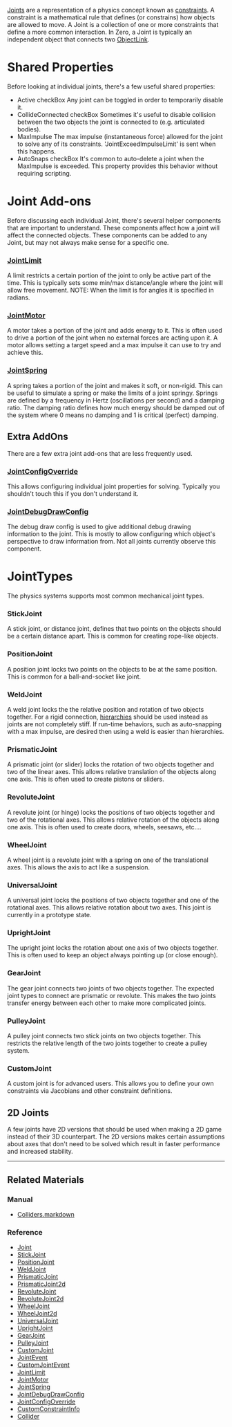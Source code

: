[ Joints](https://github.com/zeroengineteam/ZeroDocs/blob/master/code_reference/class_reference/Joint.markdown) are a representation of a physics concept known as [constraints](https://en.wikipedia.org/wiki/Constraint_(mathematics) ). A constraint is a mathematical rule that defines (or constrains) how objects are allowed to move. A Joint is a collection of one or more constraints that define a more common interaction. In Zero, a Joint is typically an independent object that connects two [ObjectLink](https://github.com/zeroengineteam/ZeroDocs/blob/master/code_reference/class_reference/ObjectLink.markdown).

 #  Shared Properties
Before looking at individual joints, there's a few useful shared properties:
 - Active checkBox Any joint can be toggled in order to temporarily disable it.
 - CollideConnected checkBox Sometimes it's useful to disable collision between the two objects the joint is connected to (e.g. articulated bodies).
 - MaxImpulse  The max impulse (instantaneous force) allowed for the joint to solve any of its constraints. 'JointExceedImpulseLimit' is sent when this happens.
 - AutoSnaps checkBox It's common to auto-delete a joint when the MaxImpulse  is exceeded. This property provides this behavior without requiring scripting.

 #  Joint Add-ons
Before discussing each individual Joint, there's several helper components that are important to understand. These components affect how a joint will affect the connected objects. These components can be added to any Joint, but may not always make sense for a specific one.

 ###  [JointLimit](https://github.com/zeroengineteam/ZeroDocs/blob/master/code_reference/class_reference/JointLimit.markdown)
A limit restricts a certain portion of the joint to only be active part of the time. This is typically sets some min/max distance/angle where the joint will allow free movement.
NOTE: When the limit is for angles it is specified in radians.

 ###  [JointMotor](https://github.com/zeroengineteam/ZeroDocs/blob/master/code_reference/class_reference/JointMotor.markdown)
A motor takes a portion of the joint and adds energy to it. This is often used to drive a portion of the joint when no external forces are acting upon it. A motor allows setting a target speed and a max impulse it can use to try and achieve this.

 ###  [JointSpring](https://github.com/zeroengineteam/ZeroDocs/blob/master/code_reference/class_reference/JointSpring.markdown)
A spring takes a portion of the joint and makes it soft, or non-rigid. This can be useful to simulate a spring or make the limits of a joint springy. Springs are defined by a frequency in Hertz (oscillations per second) and a damping ratio. The damping ratio defines how much energy should be damped out of the system where 0 means no damping and 1 is critical (perfect) damping.

 ##  Extra AddOns
There are a few extra joint add-ons that are less frequently used.

 ###  [JointConfigOverride](https://github.com/zeroengineteam/ZeroDocs/blob/master/code_reference/class_reference/JointConfigOverride.markdown)
This allows configuring individual joint properties for solving. Typically you shouldn't touch this if you don't understand it.

 ###  [JointDebugDrawConfig](https://github.com/zeroengineteam/ZeroDocs/blob/master/code_reference/class_reference/JointDebugDrawConfig.markdown)
The debug draw config is used to give additional debug drawing information to the joint. This is mostly to allow configuring which object's perspective to draw information from. Not all joints currently observe this component.

 #  JointTypes
The physics systems supports most common mechanical joint types.

 ###  StickJoint
A stick joint, or distance joint, defines that two points on the objects should be a certain distance apart. This is common for creating rope-like objects.

 ###  PositionJoint
A position joint locks two points on the objects to be at the same position. This is common for a ball-and-socket like joint.

 ###  WeldJoint
A weld joint locks the the relative position and rotation of two objects together. For a rigid connection, [hierarchies](https://github.com/zeroengineteam/ZeroDocs/blob/master/zero_editor_documentation/zeromanual/physics/Hierarchies.markdown) should be used instead as joints are not completely stiff. If run-time behaviors, such as auto-snapping with a max impulse, are desired then using a weld is easier than hierarchies.

 ###  PrismaticJoint
A prismatic joint (or slider) locks the rotation of two objects together and two of the linear axes. This allows relative translation of the objects along one axis. This is often used to create pistons or sliders.

 ###  RevoluteJoint
A revolute joint (or hinge) locks the positions of two objects together and two of the rotational axes. This allows relative rotation of the objects along one axis. This is often used to create doors, wheels, seesaws, etc....

 ###  WheelJoint
A wheel joint is a revolute joint with a spring on one of the translational axes. This allows the axis to act like a suspension.

 ###  UniversalJoint
A universal joint locks the positions of two objects together and one of the rotational axes. This allows relative rotation about two axes. This joint is currently in a prototype state.

 ###  UprightJoint
The upright joint locks the rotation about one axis of two objects together. This is often used to keep an object always pointing up (or close enough).

 ###  GearJoint
The gear joint connects two joints of two objects together. The expected joint types to connect are prismatic or revolute. This makes the two joints transfer energy between each other to make more complicated joints.

 ###  PulleyJoint
A pulley joint connects two stick joints on two objects together. This restricts the relative length of the two joints together to create a pulley system.

 ###  CustomJoint
A custom joint is for advanced users. This allows you to define your own constraints via Jacobians and other constraint definitions.

 ##  2D Joints
A few joints have 2D versions that should be used when making a 2D game instead of their 3D counterpart. The 2D versions makes certain assumptions about axes that don't need to be solved which result in faster performance and increased stability.

---
 ##  Related Materials
 ###  Manual
- [Colliders.markdown](https://github.com/zeroengineteam/ZeroDocs/blob/master/zero_editor_documentation/zeromanual/physics/Colliders.markdown)

 ###  Reference
 - [Joint](https://github.com/zeroengineteam/ZeroDocs/blob/master/code_reference/class_reference/Joint.markdown)
 - [StickJoint](https://github.com/zeroengineteam/ZeroDocs/blob/master/code_reference/class_reference/StickJoint.markdown)
 - [PositionJoint](https://github.com/zeroengineteam/ZeroDocs/blob/master/code_reference/class_reference/PositionJoint.markdown)
 - [WeldJoint](https://github.com/zeroengineteam/ZeroDocs/blob/master/code_reference/class_reference/WeldJoint.markdown)
 - [PrismaticJoint](https://github.com/zeroengineteam/ZeroDocs/blob/master/code_reference/class_reference/PrismaticJoint.markdown)
 - [PrismaticJoint2d](https://github.com/zeroengineteam/ZeroDocs/blob/master/code_reference/class_reference/PrismaticJoint2d.markdown)
 - [RevoluteJoint](https://github.com/zeroengineteam/ZeroDocs/blob/master/code_reference/class_reference/RevoluteJoint.markdown)
 - [RevoluteJoint2d](https://github.com/zeroengineteam/ZeroDocs/blob/master/code_reference/class_reference/RevoluteJoint2d.markdown)
 - [WheelJoint](https://github.com/zeroengineteam/ZeroDocs/blob/master/code_reference/class_reference/WheelJoint.markdown)
 - [WheelJoint2d](https://github.com/zeroengineteam/ZeroDocs/blob/master/code_reference/class_reference/WheelJoint2d.markdown)
 - [UniversalJoint](https://github.com/zeroengineteam/ZeroDocs/blob/master/code_reference/class_reference/UniversalJoint.markdown)
 - [UprightJoint](https://github.com/zeroengineteam/ZeroDocs/blob/master/code_reference/class_reference/UprightJoint.markdown)
 - [GearJoint](https://github.com/zeroengineteam/ZeroDocs/blob/master/code_reference/class_reference/GearJoint.markdown)
 - [PulleyJoint](https://github.com/zeroengineteam/ZeroDocs/blob/master/code_reference/class_reference/PulleyJoint.markdown)
 - [CustomJoint](https://github.com/zeroengineteam/ZeroDocs/blob/master/code_reference/class_reference/CustomJoint.markdown)
 - [JointEvent](https://github.com/zeroengineteam/ZeroDocs/blob/master/code_reference/class_reference/JointEvent.markdown)
 - [CustomJointEvent](https://github.com/zeroengineteam/ZeroDocs/blob/master/code_reference/class_reference/CustomJointEvent.markdown)
 - [JointLimit](https://github.com/zeroengineteam/ZeroDocs/blob/master/code_reference/class_reference/JointLimit.markdown)
 - [JointMotor](https://github.com/zeroengineteam/ZeroDocs/blob/master/code_reference/class_reference/JointMotor.markdown)
 - [JointSpring](https://github.com/zeroengineteam/ZeroDocs/blob/master/code_reference/class_reference/JointSpring.markdown)
 - [JointDebugDrawConfig](https://github.com/zeroengineteam/ZeroDocs/blob/master/code_reference/class_reference/JointDebugDrawConfig.markdown)
 - [JointConfigOverride](https://github.com/zeroengineteam/ZeroDocs/blob/master/code_reference/class_reference/JointConfigOverride.markdown)
 - [CustomConstraintInfo](https://github.com/zeroengineteam/ZeroDocs/blob/master/code_reference/class_reference/CustomConstraintInfo.markdown)
 - [Collider](https://github.com/zeroengineteam/ZeroDocs/blob/master/code_reference/class_reference/Collider.markdown)
 

 